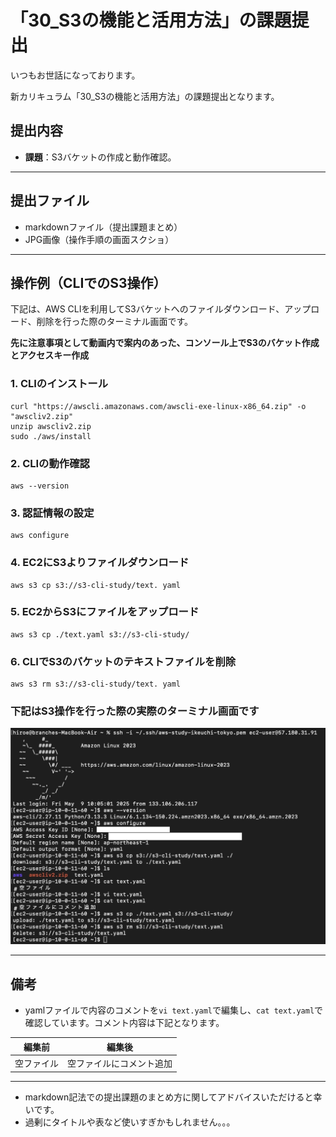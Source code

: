 # 「30_S3の機能と活用方法」の課題提出

いつもお世話になっております。

新カリキュラム「30_S3の機能と活用方法」の課題提出となります。

## 提出内容

- **課題**：S3バケットの作成と動作確認。


---

## 提出ファイル

- markdownファイル（提出課題まとめ）
- JPG画像（操作手順の画面スクショ）

---

## 操作例（CLIでのS3操作）

下記は、AWS CLIを利用してS3バケットへのファイルダウンロード、アップロード、削除を行った際のターミナル画面です。

__先に注意事項として動画内で案内のあった、コンソール上でS3のバケット作成とアクセスキー作成__

### 1. CLIのインストール

```
curl "https://awscli.amazonaws.com/awscli-exe-linux-x86_64.zip" -o "awscliv2.zip"
unzip awscliv2.zip
sudo ./aws/install
```

### 2. CLIの動作確認

```
aws --version
```

### 3. 認証情報の設定

```
aws configure
```

### 4. EC2にS3よりファイルダウンロード

```
aws s3 cp s3://s3-cli-study/text. yaml
```

### 5. EC2からS3にファイルをアップロード

```
aws s3 cp ./text.yaml s3://s3-cli-study/
```

### 6. CLIでS3のバケットのテキストファイルを削除

```
aws s3 rm s3://s3-cli-study/text. yaml
```

### 下記はS3操作を行った際の実際のターミナル画面です

![S3操作の様子画像](cli_check.jpg)

---

## 備考

- yamlファイルで内容のコメントを`vi text.yaml`で編集し、`cat text.yaml`で確認しています。コメント内容は下記となります。

| 編集前                    | 編集後                          |
|--------------------------|------------------------------------|
| 空ファイル                | 空ファイルにコメント追加         |

---

-  markdown記法での提出課題のまとめ方に関してアドバイスいただけると幸いです。
-  過剰にタイトルや表など使いすぎかもしれません。。。
